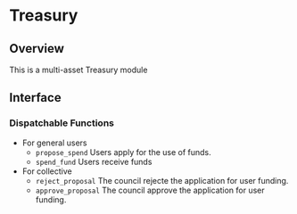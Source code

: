 # Treasury
## Overview
This is a multi-asset Treasury module

## Interface
### Dispatchable Functions
* For general users
    * `propose_spend` Users apply for the use of funds.
    * `spend_fund` Users receive funds
* For collective
    * `reject_proposal` The council rejecte the application for user funding.
    * `approve_proposal` The council approve the application for user funding.
